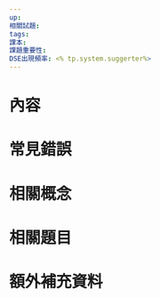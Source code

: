 ```yaml
---
up: 
相關試題: 
tags: 
課本: 
課題重要性: 
DSE出現頻率: <% tp.system.suggerter%>
---
```

# 內容
# 常見錯誤
# 相關概念

# 相關題目
# 額外補充資料